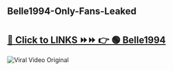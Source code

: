 
 ## Belle1994-Only-Fans-Leaked

# <h2><a href="https://clipsfans.com/Belle1994&ref=git">🔗 Click to LINKS ⏩⏩ 👉 🟢 Belle1994 </a></h2>

<a href="https://clipsfans.com/Belle1994&ref=git" rel="nofollow" data-target="animated-image.originalLink"><img src="https://i.ibb.co.com/xMMVF88/686577567.gif" alt="Viral Video Original" style="max-width: 100%; display: inline-block;" data-target="animated-image.originalImage"></a>

